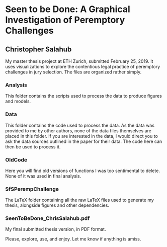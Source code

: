 # Seen to be Done: A Graphical Investigation of Peremptory Challenges

## Christopher Salahub

My master thesis project at ETH Zurich, submitted February
25, 2019. It uses visualizations to explore the contentious legal
practice of peremptory challenges in jury selection. The files are
organized rather simply.

### Analysis

This folder contains the scripts used to process the data to produce
figures and models.

### Data

This folder contains the code used to process the data. As the data
was provided to me by other authors, none of the data files themselves
are placed in this folder. If you are interested in the
data, I would direct you to ask the data sources outlined in the paper
for their data. The code here can then be used to process it.

### OldCode

Here you will find old versions of functions I was too sentimental to
delete. None of it was used in final analysis.

### SfSPerempChallenge

The LaTeX folder containing all the raw LaTeX files used to generate
my thesis, alongside figures and other dependencies.

### SeenToBeDone_ChrisSalahub.pdf

My final submitted thesis version, in PDF format.

Please, explore, use, and enjoy. Let me know if anything is amiss.
